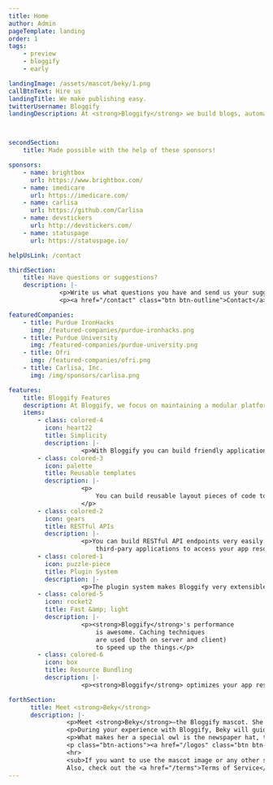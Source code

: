 ```yaml
---
title: Home
author: Admin
pageTemplate: landing
order: 1
tags:
    - preview
    - bloggify
    - early

landingImage: /assets/mascot/beky/1.png
callBtnText: Hire us
landingTitle: We make publishing easy.
twitterUsername: Bloggify
landingDescription: At <strong>Bloggify</strong> we build blogs, automation tools, scrapers and custom applications.



secondSection:
    title: Made possible with the help of these sponsors!

sponsors:
    - name: brightbox
      url: https://www.brightbox.com/
    - name: imedicare
      url: https://imedicare.com/
    - name: carlisa
      url: https://github.com/Carlisa
    - name: devstickers
      url: http://devstickers.com/
    - name: statuspage
      url: https://statuspage.io/

helpUsLink: /contact

thirdSection:
    title: Have questions or suggestions?
    description: |-
              <p>Write us what questions you have and send us your suggestions for publishing related software.</p>
              <p><a href="/contact" class="btn btn-outline">Contact</a></p>

featuredCompanies:
    - title: Purdue IronHacks
      img: /featured-companies/purdue-ironhacks.png
    - title: Purdue University
      img: /featured-companies/purdue-university.png
    - title: Ofri
      img: /featured-companies/ofri.png
    - title: Carlisa, Inc.
      img: /img/sponsors/carlisa.png

features:
    title: Bloggify Features
    description: At Bloggify, we focus on maintaining a modular platform which is simple to use and still extensible, keeping the core minimal.
    items:
        - class: colored-4
          icon: heart22
          title: Simplicity
          description: |-
                    <p>With Bloggify you can build friendly applications for humans, robots and aliens.</p>
        - class: colored-3
          icon: palette
          title: Reusable templates
          description: |-
                    <p>
                        You can build reusable layout pieces of code to be used for multiple apps. For instance, you can change the way how a blog app looks like, just by switching the template.
                    </p>
        - class: colored-2
          icon: gears
          title: RESTful APIs
          description: |-
                    <p>You can build RESTful API endpoints very easily. Using them, other developers can create
                        third-pary applications to access your app resources.</p>
        - class: colored-1
          icon: puzzle-piece
          title: Plugin System
          description: |-
                    <p>The plugin system makes Bloggify very extensible allowing you to add more custom features and change the core functionality.</p>
        - class: colored-5
          icon: rocket2
          title: Fast &amp; light
          description: |-
                    <p><strong>Bloggify</strong>'s performance
                        is awesome. Caching techniques
                        are used (both on server and client)
                        to speed up the things.</p>
        - class: colored-6
          icon: box
          title: Resource Bundling
          description: |-
                    <p><strong>Bloggify</strong> optimizes your app resources for production, making your website very fast.</p>

forthSection:
      title: Meet <strong>Beky</strong>
      description: |-
                <p>Meet <strong>Beky</strong>—the Bloggify mascot. She is smart, fast, agile and cute.</p>
                <p>During your experience with Bloggify, Beky will guide and help you.</p>
                <p>What makes her a special owl is the newspaper hat, the notebook and the pen. That's giving her publishing super-powers.</p>
                <p class="btn-actions"><a href="/logos" class="btn btn-success"><i class="icon-"></i> Learn more</a></p>
                <hr>
                <sub>If you want to use the mascot image or any other similar resources (e.g. logos), please follow the <a href="/logos#logos">Bloggify logos and usage</a>.<br>
                Also, check out the <a href="/terms">Terms of Service</a> and <a href="/privacy">Privacy Policy</a>.</sub>
---
```


